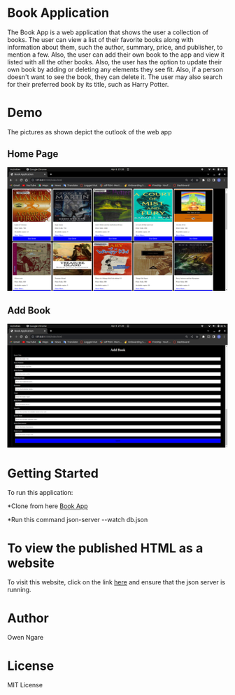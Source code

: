 # Book Application #
The Book App is a web application that shows the user a collection of books. The user can view a list of their favorite books along with information about them, such the author, summary, price, and publisher, to mention a few. Also, the user can add their own book to the app and view it listed with all the other books. Also, the user has the option to update their own book by adding or deleting any elements they see fit. Also, if a person doesn't want to see the book, they can delete it. The user may also search for their preferred book by its title, such as Harry Potter.

# Demo #
The pictures as shown depict the outlook of the web app
## Home Page ##
![Home Page](./media/HomePage.png)

## Add Book ##
![Add Book](./media/AddBook.png)

# Getting Started #
To run this application:

*Clone from here [Book App](https://github.com/Ngaremaina/bookapp)

*Run this command json-server --watch db.json

# To view the published HTML as a website #
To visit this website, click on the link [here](https://ngaremaina.github.io/bookapp/) and ensure that the json server is running.


# Author #
Owen Ngare

# License #
MIT License

